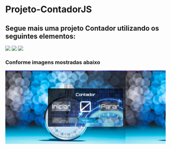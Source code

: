 <h1>Projeto-ContadorJS</h1> 
<h2> Segue mais uma projeto Contador utilizando os seguintes elementos:</h2>
<img src="https://img.shields.io/badge/HTML5-E34F26?style=for-the-badge&logo=html5&logoColor=white" url="logo-html">
<img src="https://img.shields.io/badge/CSS3-1572B6?style=for-the-badge&logo=css3&logoColor=white" url="logo-css">
<img src="https://img.shields.io/badge/JavaScript-323330?style=for-the-badge&logo=javascript&logoColor=F7DF1E" url="logo-js">
<h3>Conforme imagens mostradas abaixo</h3>
<img src="https://github.com/TiagoJBO/Projeto-ContadorJS/blob/main/assets/prinbt%20projeto%20contador%20.png?raw=true"url="Print-sorteador">
